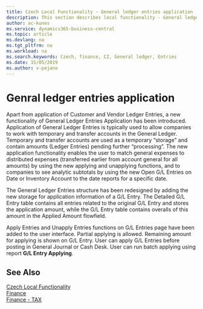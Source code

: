 ```yaml
---
title: Czech Local Functionality - General ledger entries application | Microsoft Docs
description: This section describes local functionality - General ledger entries application
author: ac-kunes
ms.service: dynamics365-business-central
ms.topic: article
ms.devlang: na
ms.tgt_pltfrm: na
ms.workload: na
ms.search.keywords: Czech, finance, CZ, General ledger, Entries
ms.date: 15/05/2019
ms.author: v-pejano
---
```


# Genral ledger entries application

Apart from application of Customer and Vendor Ledger Entries, a new functionality of General Ledger Entries Application has been introduced. Application of General Ledger Entries is typically used to allow companies to work with temporary and transfer accounts in the General Ledger. Temporary and transfer accounts are used as a temporary “storage” and contain amounts (Ledger Entries) pending further “processing”. The new application functionality enables the user to match general expenses to distributed expenses (transferred earlier from account general for all amounts) by using the new applying and unapplying functions, and to companies to see analytic subtotals by using the new Open G/L Entries on Date or Inventory Account to the date reports for a specific date.

The General Ledger Entries structure has been redesigned by adding the new storage for application information of a G/L Entry. The Detailed G/L Entry table contains all entries related to the original G/L Entry and stores the application amount, while the G/L Entry table contains overalls of this amount in the Applied Amount flowfield. 

Apply Entries and Unapply Entries functions on G/L Entries page have been added to the user interface. Partial applying is allowed. Remaining amount for applying is shown on G/L Entry.
User can apply G/L Entries before posting in General Journal or Cash Desk.
User can run batch applying using report **G/L Entry Applying**.

## See Also
[Czech Local Functionality](czech-local-functionality.md)  
[Finance](finance.md)  
[Finance - TAX](finance-tax.md)